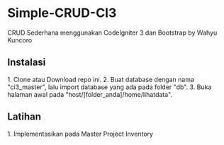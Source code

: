 # Simple-CRUD-CI3
CRUD Sederhana menggunakan CodeIgniter 3 dan Bootstrap
by Wahyu Kuncoro
<h2>Instalasi</h2>
1. Clone atau Download repo ini.
2. Buat database dengan nama "ci3_master", lalu import database yang ada pada folder "db".
3. Buka halaman awal pada "host/[folder_anda]/home/lihatdata".

<h2>Latihan</h2>
1. Implementasikan pada Master Project Inventory

